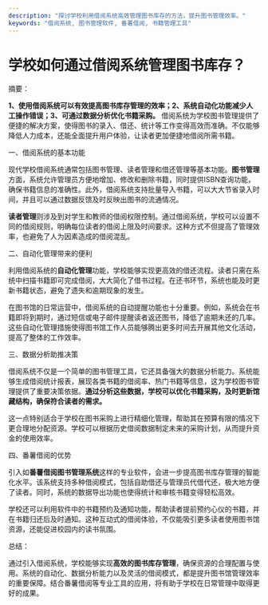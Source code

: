 ```yaml
---
description: "探讨学校利用借阅系统高效管理图书库存的方法，提升图书管理效率。"
keywords: "借阅系统, 图书管理软件, 番薯借阅, 书籍管理工具"
---
```

# 学校如何通过借阅系统管理图书库存？

摘要：

**1、使用借阅系统可以有效提高图书库存管理的效率；2、系统自动化功能减少人工操作错误；3、可通过数据分析优化书籍采购。** 借阅系统为学校图书管理提供了便捷的解决方案，使得图书的录入、借还、统计等工作变得高效而准确。不仅能够降低人力成本，还能全面提升用户体验，让读者更加便捷地借阅所需书籍。

一、借阅系统的基本功能

现代学校借阅系统通常包括图书管理、读者管理和借还管理等基本功能。**图书管理**方面，系统允许管理员方便地增加、修改和删除书籍，同时提供ISBN查询功能，确保书籍信息的准确性。此外，借阅系统支持批量导入书籍，可以大大节省录入时间，并且可以通过数据反馈及时反映出图书的流通情况。

**读者管理**则涉及到对学生和教师的借阅权限控制。通过借阅系统，学校可以设置不同的借阅规则，明确每位读者的借阅上限及时间要求。这种方式不但提高了管理效率，也避免了人为因素造成的借阅混乱。

二、自动化管理带来的便利

利用借阅系统的**自动化管理**功能，学校能够实现更高效的借还流程。读者只需在系统中扫描书籍即可完成借阅，大大简化了借书过程。在还书环节，系统也能及时更新书籍状态，避免了遗失和逾期现象的发生。

在图书馆的日常运营中，借阅系统的自动提醒功能也十分重要。例如，系统会在书籍即将到期时，通过短信或电子邮件提醒读者返还图书，降低了逾期未还的几率。这些自动化管理措施使得图书馆工作人员能够腾出更多时间去开展其他文化活动，提高了整体的工作效率。

三、数据分析助推决策

借阅系统不仅是一个简单的图书管理工具，它还具备强大的数据分析能力。系统能够生成借阅统计报表，展现各类书籍的借阅率、热门书籍等信息，这为学校图书管理提供了重要决策依据。**通过分析这些数据，学校可以优化书籍采购，及时更新馆藏结构，确保符合读者的需求。**

这一点特别适合于学校在图书采购上进行精细化管理，帮助其在预算有限的情况下更合理地分配资源。学校可以根据历史借阅数据制定未来的采购计划，从而提升资金的使用效率。

四、番薯借阅的优势

引入如**番薯借阅图书管理系统**这样的专业软件，会进一步提高图书库存管理的智能化水平。该系统支持多种借阅模式，包括自助借还与管理员代借代还，极大地方便了读者。同时，系统的数据导出功能也使得统计和审核书籍变得轻松高效。

学校还可以利用软件中的书籍预约及通知功能，帮助读者提前预约心仪的书籍，并在书籍归还后及时通知。这种互动式的借阅体验，不仅能吸引更多读者使用图书馆资源，还能促进校园内的读书氛围。

总结：

通过引入借阅系统，学校能够实现**高效的图书库存管理**，确保资源的合理配置与使用。系统的自动化、数据分析能力以及灵活的借阅模式，都是提升图书馆管理效率的重要保障。结合番薯借阅等专业工具的应用，将有助于学校在日常管理中取得更好的成果。
